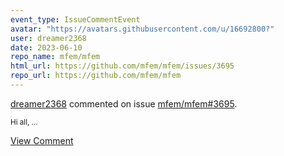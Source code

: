 ```yaml
---
event_type: IssueCommentEvent
avatar: "https://avatars.githubusercontent.com/u/16692800?"
user: dreamer2368
date: 2023-06-10
repo_name: mfem/mfem
html_url: https://github.com/mfem/mfem/issues/3695
repo_url: https://github.com/mfem/mfem
---
```


<a href='https://github.com/dreamer2368' target='_blank'>dreamer2368</a> commented on issue <a href='https://github.com/mfem/mfem/issues/3695' target='_blank'>mfem/mfem#3695</a>.

<small>Hi all,...</small>

<a href='https://github.com/mfem/mfem/issues/3695' target='_blank'>View Comment</a>
